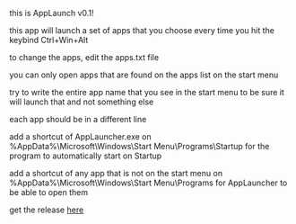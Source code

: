 this is AppLaunch v0.1!

this app will launch a set of apps that you choose every time you hit the keybind Ctrl+Win+Alt

to change the apps, edit the apps.txt file

you can only open apps that are found on the apps list on the start menu

try to write the entire app name that you see in the start menu to be sure it will launch that and not something else

each app should be in a different line

add a shortcut of AppLauncher.exe on %AppData%\Microsoft\Windows\Start Menu\Programs\Startup for the program to automatically start on Startup

add a shortcut of any app that is not on the start menu on %AppData%\Microsoft\Windows\Start Menu\Programs for AppLauncher to be able to open them

get the release [here](https://github.com/DeltriDev/AppLauncher/releases/tag/0.1)
